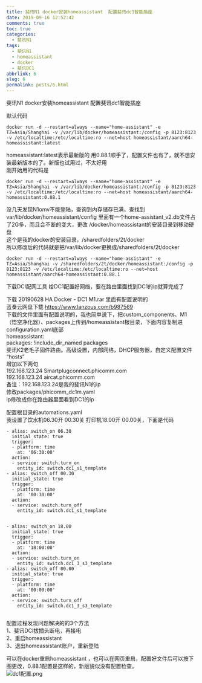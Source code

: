 ```yaml
---
title: 斐讯N1 docker安装homeassistant  配置斐讯dc1智能插座
date: 2019-09-16 12:52:42
comments: true
toc: true
categories:
  - 斐讯N1
tags:
  - 斐讯N1
  - homeassistant
  - docker
  - 斐讯DC1
abbrlink: 6
slug: 6
permalink: posts/6.html
---
```


斐讯N1 docker安装homeassistant  配置斐讯dc1智能插座
 
 默认代码

 
```
docker run -d --restart=always --name="home-assistant" -e TZ=Asia/Shanghai -v /var/lib/docker/homeassistant:/config -p 8123:8123 -v /etc/localtime:/etc/localtime:ro --net=host homeassistant/aarch64-homeassistant:latest

```
<!-- more -->
homeassistant:latest表示最新版的 用0.88.1顺手了，配置文件也有了，就不想安装最新版本的了。新版也试用过，不太好用  
 刚开始用的代码是
 
```
docker run -d --restart=always --name="home-assistant" -e TZ=Asia/Shanghai -v /var/lib/docker/homeassistant:/config -p 8123:8123 -v /etc/localtime:/etc/localtime:ro --net=host homeassistant/aarch64-homeassistant:0.88.1

```
 没几天发现N1omv不能登陆，查询到内存储存已满，查找到var/lib/docker/homeassistant/config 里面有一个home-assistant_v2.db文件占了2G多，而且会不断的变大，更改 /docker/homeassistant的安装目录到移动硬盘  
 这个是我的docker的安装目录，/sharedfolders/2t/docker  
 所以修改后的代码就是把/var/lib/docker更换成/sharedfolders/2t/docker

 
```
docker run -d --restart=always --name="home-assistant" -e TZ=Asia/Shanghai -v /sharedfolders/2t/docker/homeassistant:/config -p 8123:8123 -v /etc/localtime:/etc/localtime:ro --net=host homeassistant/aarch64-homeassistant:0.88.1

```
 下载DCI配网工具
 给DC1配置好网络，要在路由里面找到DC1的ip就算完成了
 
 下载 20190628 HA Docker - DC1 M1.rar 里面有配置说明的  
 蓝奏云网盘下载 https://www.lanzous.com/b987569  
 下载的文件里面有配置说明的，我也简单说下，把custom_components、M1（悟空净化器）、packages上传到/homeassistant根目录，下面内容复制进configuration.yaml底部  
 homeassistant:  
 packages: !include_dir_named packages  
 斐讯K2老毛子固件路由。高级设置，内部网络，DHCP服务器，自定义配置文件 “hosts”  
 增加以下两句  
 192.168.123.24 Smartplugconnect.phicomm.com  
 192.168.123.24 aircat.phicomm.com  
 备注：192.168.123.24是我的斐讯N1的ip  
 修改packages/phicomm_dc1m.yaml  
 ip修改成你在路由器里面看到DC1的ip

 配置根目录的automations.yaml  
 我设置了饮水机06.30开 00.30关 打印机18.00开 00.00关，下面是代码

 
```
- alias: switch_on 06.30
  initial_state: true
  trigger:
  - platform: time
    at: '06:30:00'
  action:
  - service: switch.turn_on 
    entity_id: switch.dc1_s1_template
- alias: switch_off 00.30
  initial_state: true
  trigger:
  - platform: time
    at: '00:30:00'
  action:
  - service: switch.turn_off
    entity_id: switch.dc1_s1_template


- alias: switch_on 18.00
  initial_state: true
  trigger:
  - platform: time
    at: '18:00:00'
  action:
  - service: switch.turn_on
    entity_id: switch.dc1_3_s3_template
- alias: switch_off 00.00
  initial_state: true
  trigger:
  - platform: time
    at: '00:00:00'
  action:
  - service: switch.turn_off
    entity_id: switch.dc1_3_s3_template


```
 配置过程发现问题解决的的3个方法  
 1、斐讯DCI拔插头断电，再接电  
 2、重启homeassistant  
 3、退出homeassistant账户，重新登陆

 可以在docker重启homeassistant ，也可以在网页重启，配置好文件后可以按下图更改，0.88.1配置是这样的，新版貌似没有配置检查。  
 ![dc1配置.png](https://imgconvert.csdnimg.cn/aHR0cHM6Ly9pLmxvbGkubmV0LzIwMTkvMDkvMTYvNzFxSWZnT2N0WFFFckI1LnBuZw?x-oss-process=image/format,png)

   
  